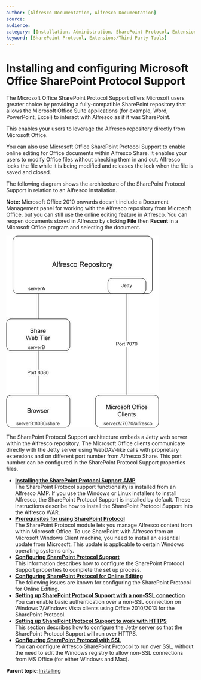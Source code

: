 ```yaml
---
author: [Alfresco Documentation, Alfresco Documentation]
source: 
audience: 
category: [Installation, Administration, SharePoint Protocol, Extensions/Third Party Tools]
keyword: [SharePoint Protocol, Extensions/Third Party Tools]
---
```


# Installing and configuring Microsoft Office SharePoint Protocol Support

The Microsoft Office SharePoint Protocol Support offers Microsoft users greater choice by providing a fully-compatible SharePoint repository that allows the Microsoft Office Suite applications \(for example, Word, PowerPoint, Excel\) to interact with Alfresco as if it was SharePoint.

This enables your users to leverage the Alfresco repository directly from Microsoft Office.

You can also use Microsoft Office SharePoint Protocol Support to enable online editing for Office documents within Alfresco Share. It enables your users to modify Office files without checking them in and out. Alfresco locks the file while it is being modified and releases the lock when the file is saved and closed.

The following diagram shows the architecture of the SharePoint Protocol Support in relation to an Alfresco installation.

**Note:** Microsoft Office 2010 onwards doesn't include a Document Management panel for working with the Alfresco repository from Microsoft Office, but you can still use the online editing feature in Alfresco. You can reopen documents stored in Alfresco by clicking **File** then **Recent** in a Microsoft Office program and selecting the document.

![](../images/SPP-arch.jpg)

The SharePoint Protocol Support architecture embeds a Jetty web server within the Alfresco repository. The Microsoft Office clients communicate directly with the Jetty server using WebDAV-like calls with proprietary extensions and on different port number from Alfresco Share. This port number can be configured in the SharePoint Protocol Support properties files.

-   **[Installing the SharePoint Protocol Support AMP](../tasks/SharePoint-install.md)**  
The SharePoint Protocol support functionality is installed from an Alfresco AMP. If you use the Windows or Linux installers to install Alfresco, the SharePoint Protocol Support is installed by default. These instructions describe how to install the SharePoint Protocol Support into the Alfresco WAR.
-   **[Prerequisites for using SharePoint Protocol](../concepts/SharePoint-reqs.md)**  
The SharePoint Protocol module lets you manage Alfresco content from within Microsoft Office. To use SharePoint with Alfresco from an Microsoft Windows Client machine, you need to install an essential update from Microsoft. This update is applicable to certain Windows operating systems only.
-   **[Configuring SharePoint Protocol Support](../tasks/SharePoint-config.md)**  
This information describes how to configure the SharePoint Protocol Support properties to complete the set up process.
-   **[Configuring SharePoint Protocol for Online Editing](../concepts/SharePoint-onlineedit.md)**  
The following issues are known for configuring the SharePoint Protocol for Online Editing.
-   **[Setting up SharePoint Protocol Support with a non-SSL connection](../tasks/SharePoint-config-office2010.md)**  
You can enable basic authentication over a non-SSL connection on Windows 7/Windows Vista clients using Office 2010/2013 for the SharePoint Protocol.
-   **[Setting up SharePoint Protocol Support to work with HTTPS](../tasks/SharePoint-HTTPS-setup.md)**  
This section describes how to configure the Jetty server so that the SharePoint Protocol Support will run over HTTPS.
-   **[Configuring SharePoint Protocol with SSL](../tasks/SharePoint-SSL.md)**  
You can configure Alfresco SharePoint Protocol to run over SSL, without the need to edit the Windows registry to allow non-SSL connections from MS Office \(for either Windows and Mac\).

**Parent topic:**[Installing](../concepts/master-ch-install.md)

